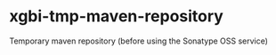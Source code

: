 xgbi-tmp-maven-repository
=========================

Temporary maven repository (before using the Sonatype OSS service)

